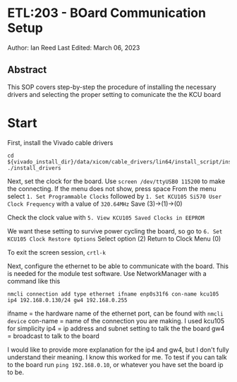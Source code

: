 # ETL:203 - BOard Communication Setup
Author: Ian Reed
Last Edited: March 06, 2023

## Abstract
   This SOP covers step-by-step the procedure of installing the necessary drivers and selecting the proper setting to comunicate the the KCU board
   
# Start
First, install the Vivado cable drivers

```
cd ${vivado_install_dir}/data/xicom/cable_drivers/lin64/install_script/install_drivers/
./install_drivers
```
Next, set the  clock for the board. Use
```screen /dev/ttyUSB0 115200```
to make the connecting. If the menu does not show, press space
From the menu select ```1. Set Programmable Clocks```
followed by ```1. Set KCU105 Si570 User Clock Frequency```
with a value of ```320.64MHz```
Save (3)->(1)->(0)

Check the clock value with ```5. View KCU105 Saved Clocks in EEPROM```

We want these setting to survive power cycling the board, so go to ```6. Set KCU105 Clock Restore Options```
Select option (2)
Return to Clock Menu (0)

To exit the screen session, ```crtl-k```

Next, configure the ethernet to be able to communicate with the board. This is needed for the module test software.
Use NetworkManager with a command like this

```nmcli connection add type ethernet ifname enp0s31f6 con-name kcu105 ip4 192.168.0.130/24 gw4 192.168.0.255```

ifname = the hardware name of the ethernet port, can be found with ```nmcli device```
con-name = name of the connection you are making. I used kcu105 for simplicity
ip4 = ip address and subnet setting to talk the the board
gw4 = broadcast to talk to the board

I would like to provide more explanation for the ip4 and gw4, but I don't fully understand their meaning. I know this worked for me.
To test if you can talk to the board run ```ping 192.168.0.10```, or whatever you have set the board ip to be.
